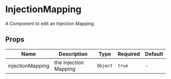 # InjectionMapping

A Component to edit an Injection Mapping

## Props

<!-- @vuese:InjectionMapping:props:start -->
|Name|Description|Type|Required|Default|
|---|---|---|---|---|
|injectionMapping|the Injection Mapping|`Object`|`true`|-|

<!-- @vuese:InjectionMapping:props:end -->



